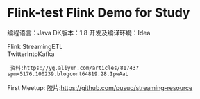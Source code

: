 # Flink-test Flink Demo for Study
编程语言：Java  DK版本：1.8 
开发及编译环境：Idea

Flink StreamingETL   
TwitterIntoKafka


     资料:https://yq.aliyun.com/articles/81743?spm=5176.100239.blogcont64819.28.IpwAaL
First Meetup:
     胶片:https://github.com/pusuo/streaming-resource
